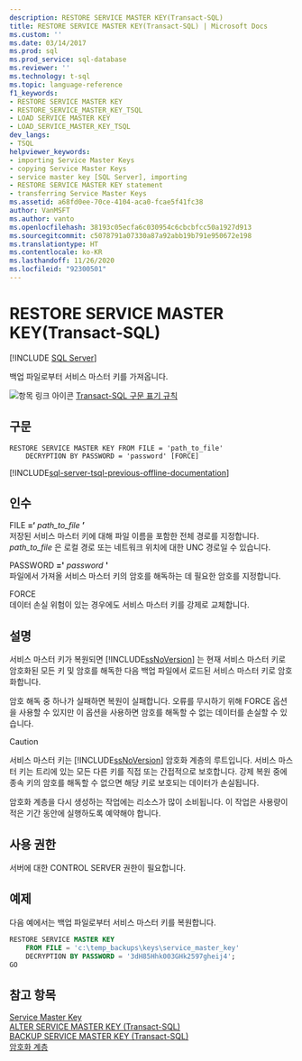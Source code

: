 ```yaml
---
description: RESTORE SERVICE MASTER KEY(Transact-SQL)
title: RESTORE SERVICE MASTER KEY(Transact-SQL) | Microsoft Docs
ms.custom: ''
ms.date: 03/14/2017
ms.prod: sql
ms.prod_service: sql-database
ms.reviewer: ''
ms.technology: t-sql
ms.topic: language-reference
f1_keywords:
- RESTORE SERVICE MASTER KEY
- RESTORE_SERVICE_MASTER_KEY_TSQL
- LOAD SERVICE MASTER KEY
- LOAD_SERVICE_MASTER_KEY_TSQL
dev_langs:
- TSQL
helpviewer_keywords:
- importing Service Master Keys
- copying Service Master Keys
- service master key [SQL Server], importing
- RESTORE SERVICE MASTER KEY statement
- transferring Service Master Keys
ms.assetid: a68fd0ee-70ce-4104-aca0-fcae5f41fc38
author: VanMSFT
ms.author: vanto
ms.openlocfilehash: 38193c05ecfa6c030954c6cbcbfcc50a1927d913
ms.sourcegitcommit: c5078791a07330a87a92abb19b791e950672e198
ms.translationtype: HT
ms.contentlocale: ko-KR
ms.lasthandoff: 11/26/2020
ms.locfileid: "92300501"
---
```

# <a name="restore-service-master-key-transact-sql"></a>RESTORE SERVICE MASTER KEY(Transact-SQL)
[!INCLUDE [SQL Server](../../includes/applies-to-version/sqlserver.md)]

  백업 파일로부터 서비스 마스터 키를 가져옵니다.  
  
 ![항목 링크 아이콘](../../database-engine/configure-windows/media/topic-link.gif "항목 링크 아이콘") [Transact-SQL 구문 표기 규칙](../../t-sql/language-elements/transact-sql-syntax-conventions-transact-sql.md)  
  
## <a name="syntax"></a>구문  
  
```syntaxsql
RESTORE SERVICE MASTER KEY FROM FILE = 'path_to_file'   
    DECRYPTION BY PASSWORD = 'password' [FORCE]  
```  
  
[!INCLUDE[sql-server-tsql-previous-offline-documentation](../../includes/sql-server-tsql-previous-offline-documentation.md)]

## <a name="arguments"></a>인수
 FILE **=‘** _path\_to\_file_ **’**  
 저장된 서비스 마스터 키에 대해 파일 이름을 포함한 전체 경로를 지정합니다. *path_to_file* 은 로컬 경로 또는 네트워크 위치에 대한 UNC 경로일 수 있습니다.  
  
 PASSWORD **='** _password_ **'**  
 파일에서 가져올 서비스 마스터 키의 암호를 해독하는 데 필요한 암호를 지정합니다.  
  
 FORCE  
 데이터 손실 위험이 있는 경우에도 서비스 마스터 키를 강제로 교체합니다.  
  
## <a name="remarks"></a>설명  
 서비스 마스터 키가 복원되면 [!INCLUDE[ssNoVersion](../../includes/ssnoversion-md.md)] 는 현재 서비스 마스터 키로 암호화된 모든 키 및 암호를 해독한 다음 백업 파일에서 로드된 서비스 마스터 키로 암호화합니다.  
  
 암호 해독 중 하나가 실패하면 복원이 실패합니다. 오류를 무시하기 위해 FORCE 옵션을 사용할 수 있지만 이 옵션을 사용하면 암호를 해독할 수 없는 데이터를 손실할 수 있습니다.  
  
> [!CAUTION]  
>  서비스 마스터 키는 [!INCLUDE[ssNoVersion](../../includes/ssnoversion-md.md)] 암호화 계층의 루트입니다. 서비스 마스터 키는 트리에 있는 모든 다른 키를 직접 또는 간접적으로 보호합니다. 강제 복원 중에 종속 키의 암호를 해독할 수 없으면 해당 키로 보호되는 데이터가 손실됩니다.  
  
 암호화 계층을 다시 생성하는 작업에는 리소스가 많이 소비됩니다. 이 작업은 사용량이 적은 기간 동안에 실행하도록 예약해야 합니다.  
  
## <a name="permissions"></a>사용 권한  
 서버에 대한 CONTROL SERVER 권한이 필요합니다.  
  
## <a name="examples"></a>예제  
 다음 예에서는 백업 파일로부터 서비스 마스터 키를 복원합니다.  
  
```sql  
RESTORE SERVICE MASTER KEY   
    FROM FILE = 'c:\temp_backups\keys\service_master_key'   
    DECRYPTION BY PASSWORD = '3dH85Hhk003GHk2597gheij4';  
GO  
```  
  
## <a name="see-also"></a>참고 항목  
 [Service Master Key](../../relational-databases/security/encryption/sql-server-and-database-encryption-keys-database-engine.md)   
 [ALTER SERVICE MASTER KEY &#40;Transact-SQL&#41;](../../t-sql/statements/alter-service-master-key-transact-sql.md)   
 [BACKUP SERVICE MASTER KEY &#40;Transact-SQL&#41;](../../t-sql/statements/backup-service-master-key-transact-sql.md)   
 [암호화 계층](../../relational-databases/security/encryption/encryption-hierarchy.md)